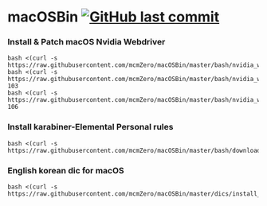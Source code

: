 macOSBin [![GitHub last commit](https://img.shields.io/github/last-commit/mcmZero/macOSBin.svg)]()
=======================

### Install & Patch macOS Nvidia Webdriver
    bash <(curl -s https://raw.githubusercontent.com/mcmZero/macOSBin/master/bash/nvidia_webdriver.sh)
    bash <(curl -s https://raw.githubusercontent.com/mcmZero/macOSBin/master/bash/nvidia_webdriver.sh) 103
    bash <(curl -s https://raw.githubusercontent.com/mcmZero/macOSBin/master/bash/nvidia_webdriver.sh) 106

### Install karabiner-Elemental Personal rules
    bash <(curl -s https://raw.githubusercontent.com/mcmZero/macOSBin/master/bash/download_mcm_rules.sh)

### English korean dic for macOS
    bash <(curl -s https://raw.githubusercontent.com/mcmZero/macOSBin/master/dics/install_engkor.sh)
